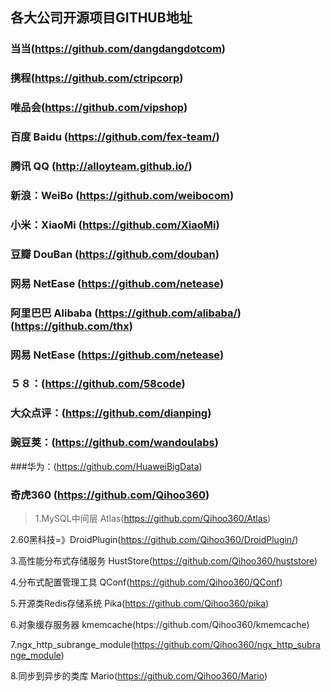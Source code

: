 ## 各大公司开源项目GITHUB地址
### 当当(https://github.com/dangdangdotcom)

### 携程(https://github.com/ctripcorp)

### 唯品会(https://github.com/vipshop)

### 百度 Baidu (https://github.com/fex-team/)

### 腾讯 QQ (http://alloyteam.github.io/)

### 新浪：WeiBo (https://github.com/weibocom)

### 小米：XiaoMi (https://github.com/XiaoMi)

### 豆瓣 DouBan (https://github.com/douban)

### 网易 NetEase (https://github.com/netease)

### 阿里巴巴 Alibaba (https://github.com/alibaba/) (https://github.com/thx)

### 网易 NetEase (https://github.com/netease)

### ５８：(https://github.com/58code)

### 大众点评：(https://github.com/dianping)

### 豌豆荚：(https://github.com/wandoulabs)

###华为：(https://github.com/HuaweiBigData)

### 奇虎360 (https://github.com/Qihoo360)
 > 1.MySQL中间层 Atlas(https://github.com/Qihoo360/Atlas)

2.60黑科技=》DroidPlugin(https://github.com/Qihoo360/DroidPlugin/)

3.高性能分布式存储服务 HustStore(https://github.com/Qihoo360/huststore)

4.分布式配置管理工具 QConf(https://github.com/Qihoo360/QConf)

5.开源类Redis存储系统 Pika(https://github.com/Qihoo360/pika)

6.对象缓存服务器 kmemcache(htps://github.com/Qihoo360/kmemcache)

7.ngx_http_subrange_module(https://github.com/Qihoo360/ngx_http_subrange_module)

8.同步到异步的类库 Mario(https://github.com/Qihoo360/Mario)
